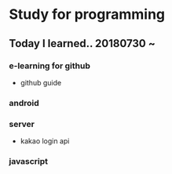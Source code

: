 # Study for programming

## Today I learned.. 20180730 ~

### e-learning for github
* github guide

### android

### server
* kakao login api

### javascript
